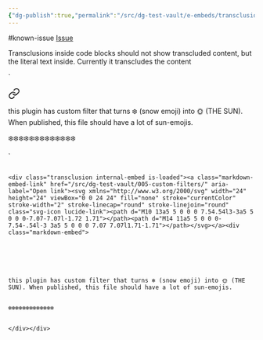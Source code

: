 ```yaml
---
{"dg-publish":true,"permalink":"/src/dg-test-vault/e-embeds/transclusions/t6-transclusion-inside-codeblock/"}
---
```


#known-issue [Issue](https://github.com/oleeskild/obsidian-digital-garden/issues/113)

Transclusions inside code blocks should not show transcluded content, but the literal text inside. Currently it transcludes the content

`
<div class="transclusion internal-embed is-loaded"><a class="markdown-embed-link" href="/src/dg-test-vault/005-custom-filters/" aria-label="Open link"><svg xmlns="http://www.w3.org/2000/svg" width="24" height="24" viewBox="0 0 24 24" fill="none" stroke="currentColor" stroke-width="2" stroke-linecap="round" stroke-linejoin="round" class="svg-icon lucide-link"><path d="M10 13a5 5 0 0 0 7.54.54l3-3a5 5 0 0 0-7.07-7.07l-1.72 1.71"></path><path d="M14 11a5 5 0 0 0-7.54-.54l-3 3a5 5 0 0 0 7.07 7.07l1.71-1.71"></path></svg></a><div class="markdown-embed">






this plugin has custom filter that turns ❄️ (snow emoji) into 🌞 (THE SUN). When published, this file should have a lot of sun-emojis. 


❄️❄️❄️❄️❄️❄️❄️❄️❄️❄️❄️❄️❄️


</div></div>
`

```

<div class="transclusion internal-embed is-loaded"><a class="markdown-embed-link" href="/src/dg-test-vault/005-custom-filters/" aria-label="Open link"><svg xmlns="http://www.w3.org/2000/svg" width="24" height="24" viewBox="0 0 24 24" fill="none" stroke="currentColor" stroke-width="2" stroke-linecap="round" stroke-linejoin="round" class="svg-icon lucide-link"><path d="M10 13a5 5 0 0 0 7.54.54l3-3a5 5 0 0 0-7.07-7.07l-1.72 1.71"></path><path d="M14 11a5 5 0 0 0-7.54-.54l-3 3a5 5 0 0 0 7.07 7.07l1.71-1.71"></path></svg></a><div class="markdown-embed">






this plugin has custom filter that turns ❄️ (snow emoji) into 🌞 (THE SUN). When published, this file should have a lot of sun-emojis. 


❄️❄️❄️❄️❄️❄️❄️❄️❄️❄️❄️❄️❄️


</div></div>

```